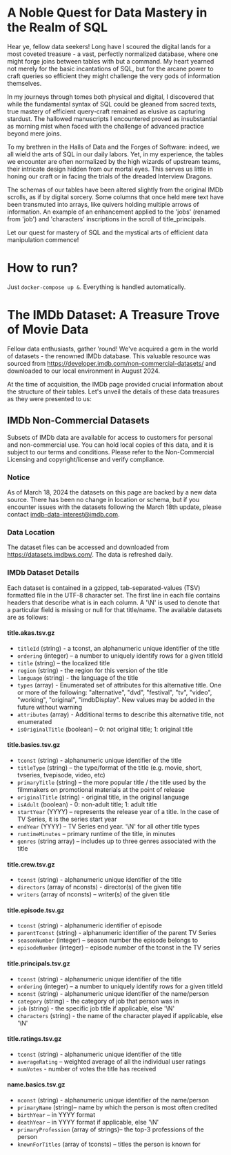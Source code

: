 # A Noble Quest for Data Mastery in the Realm of SQL

Hear ye, fellow data seekers! Long have I scoured the digital lands for a most coveted treasure - a vast, perfectly normalized database, where one might forge joins between tables with but a command. My heart yearned not merely for the basic incantations of SQL, but for the arcane power to craft queries so efficient they might challenge the very gods of information themselves.

In my journeys through tomes both physical and digital, I discovered that while the fundamental syntax of SQL could be gleaned from sacred texts, true mastery of efficient query-craft remained as elusive as capturing stardust. The hallowed manuscripts I encountered proved as insubstantial as morning mist when faced with the challenge of advanced practice beyond mere joins.

To my brethren in the Halls of Data and the Forges of Software: indeed, we all wield the arts of SQL in our daily labors. Yet, in my experience, the tables we encounter are often normalized by the high wizards of upstream teams, their intricate design hidden from our mortal eyes. This serves us little in honing our craft or in facing the trials of the dreaded Interview Dragons.

The schemas of our tables have been altered slightly from the original IMDb scrolls, as if by digital sorcery. Some columns that once held mere text have been transmuted into arrays, like quivers holding multiple arrows of information. An example of an enhancement applied to the 'jobs' (renamed from 'job') and 'characters' inscriptions in the scroll of title_principals.

Let our quest for mastery of SQL and the mystical arts of efficient data manipulation commence!

# How to run?
Just `docker-compose up &`. Everything is handled automatically.

# The IMDb Dataset: A Treasure Trove of Movie Data

Fellow data enthusiasts, gather 'round! We've acquired a gem in the world of datasets - the renowned IMDb database. This valuable resource was sourced from https://developer.imdb.com/non-commercial-datasets/ and downloaded to our local environment in August 2024.

At the time of acquisition, the IMDb page provided crucial information about the structure of their tables. Let's unveil the details of these data treasures as they were presented to us:

## IMDb Non-Commercial Datasets

Subsets of IMDb data are available for access to customers for personal and non-commercial use. You can hold local copies of this data, and it is subject to our terms and conditions. Please refer to the Non-Commercial Licensing and copyright/license and verify compliance.

### Notice

As of March 18, 2024 the datasets on this page are backed by a new data source. There has been no change in location or schema, but if you encounter issues with the datasets following the March 18th update, please contact imdb-data-interest@imdb.com.

### Data Location

The dataset files can be accessed and downloaded from https://datasets.imdbws.com/. The data is refreshed daily.

### IMDb Dataset Details

Each dataset is contained in a gzipped, tab-separated-values (TSV) formatted file in the UTF-8 character set. The first line in each file contains headers that describe what is in each column. A '\N' is used to denote that a particular field is missing or null for that title/name. The available datasets are as follows:

#### title.akas.tsv.gz

- `titleId` (string) - a tconst, an alphanumeric unique identifier of the title
- `ordering` (integer) – a number to uniquely identify rows for a given titleId
- `title` (string) – the localized title
- `region` (string) - the region for this version of the title
- `language` (string) - the language of the title
- `types` (array) - Enumerated set of attributes for this alternative title. One or more of the following: "alternative", "dvd", "festival", "tv", "video", "working", "original", "imdbDisplay". New values may be added in the future without warning
- `attributes` (array) - Additional terms to describe this alternative title, not enumerated
- `isOriginalTitle` (boolean) – 0: not original title; 1: original title

#### title.basics.tsv.gz

- `tconst` (string) - alphanumeric unique identifier of the title
- `titleType` (string) – the type/format of the title (e.g. movie, short, tvseries, tvepisode, video, etc)
- `primaryTitle` (string) – the more popular title / the title used by the filmmakers on promotional materials at the point of release
- `originalTitle` (string) - original title, in the original language
- `isAdult` (boolean) - 0: non-adult title; 1: adult title
- `startYear` (YYYY) – represents the release year of a title. In the case of TV Series, it is the series start year
- `endYear` (YYYY) – TV Series end year. '\N' for all other title types
- `runtimeMinutes` – primary runtime of the title, in minutes
- `genres` (string array) – includes up to three genres associated with the title

#### title.crew.tsv.gz

- `tconst` (string) - alphanumeric unique identifier of the title
- `directors` (array of nconsts) - director(s) of the given title
- `writers` (array of nconsts) – writer(s) of the given title

#### title.episode.tsv.gz

- `tconst` (string) - alphanumeric identifier of episode
- `parentTconst` (string) - alphanumeric identifier of the parent TV Series
- `seasonNumber` (integer) – season number the episode belongs to
- `episodeNumber` (integer) – episode number of the tconst in the TV series

#### title.principals.tsv.gz

- `tconst` (string) - alphanumeric unique identifier of the title
- `ordering` (integer) – a number to uniquely identify rows for a given titleId
- `nconst` (string) - alphanumeric unique identifier of the name/person
- `category` (string) - the category of job that person was in
- `job` (string) - the specific job title if applicable, else '\N'
- `characters` (string) - the name of the character played if applicable, else '\N'

#### title.ratings.tsv.gz

- `tconst` (string) - alphanumeric unique identifier of the title
- `averageRating` – weighted average of all the individual user ratings
- `numVotes` - number of votes the title has received

#### name.basics.tsv.gz

- `nconst` (string) - alphanumeric unique identifier of the name/person
- `primaryName` (string)– name by which the person is most often credited
- `birthYear` – in YYYY format
- `deathYear` – in YYYY format if applicable, else '\N'
- `primaryProfession` (array of strings)– the top-3 professions of the person
- `knownForTitles` (array of tconsts) – titles the person is known for

